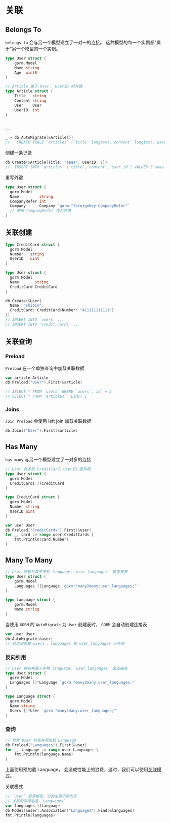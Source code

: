 # 关联
## Belongs To
`belongs to` 会与另一个模型建立了一对一的连接。 这种模型的每一个实例都“属于”另一个模型的一个实例。

```go
type User struct {
	gorm.Model
	Name string
	Age  uint8
}

// Article 属于 User， UserID 时外键 
type Article struct {
	Title   string
	Content string
	User    User
	UserID  int
}


...

_ = db.AutoMigrate(&Article{})
//	 CREATE TABLE `articles` (`title` longtext,`content` longtext,`user_id` bigint unsigned,CONSTRAINT `fk_articles_user` FOREIGN KEY (`user_id`) REFERENCES `users`(`id`))
```

创建一条记录
```go
db.Create(&Article{Title: "aaaa", UserID: 1})
//  INSERT INTO `articles` (`title`,`content`,`user_id`) VALUES ('aaaa','',1)
```

重写外键
```go
type User struct {
  gorm.Model
  Name         string
  CompanyRefer int
  Company      Company `gorm:"foreignKey:CompanyRefer"`
  // 使用 CompanyRefer 作为外键
}
```
## 关联创建


```go
type CreditCard struct {
  gorm.Model
  Number   string
  UserID   uint
}

type User struct {
  gorm.Model
  Name       string
  CreditCard CreditCard
}

db.Create(&User{
  Name: "shibin",
  CreditCard: CreditCard{Number: "411111111111"}
})
// INSERT INTO `users` ...
// INSERT INTO `credit_cards` ...
```
## 关联查询
### Preload
`Preload` 在一个单独查询中加载关联数据
```go
var article Article
db.Preload("User").First(&article)

// SELECT * FROM `users` WHERE `users`.`id` = 5
// SELECT * FROM `articles`  LIMIT 1
```
### Joins
`Join Preload` 会使用 left join 加载关联数据
```go
db.Joins("User").First(&article)
```
## Has Many
`has many` 与另一个模型建立了一对多的连接
```go
// User 有多张 CreditCard，UserID 是外键
type User struct {
  gorm.Model
  CreditCards []CreditCard
}

type CreditCard struct {
  gorm.Model
  Number string
  UserID uint
}
```

```go
var user User
db.Preload("CreditCards").First(&user)
for _, card := range user.CreditCards {
    fmt.Println(card.Number)
}
```
## Many To Many

```go
// User 拥有并属于多种 language，`user_languages` 是连接表
type User struct {
	gorm.Model
	Languages []Language `gorm:"many2many:user_languages;"`
}

type Language struct {
	gorm.Model
	Name string
}
```

当使用 `GORM` 的 `AutoMigrate` 为 `User` 创建表时， `GORM` 会自动创建连接表

```go
var user User
db.AutoMigrate(&user)
// 会自动创建 users 、languages 和 user_languages 三张表
```
### 反向引用
```go
// User 拥有并属于多种 language，`user_languages` 是连接表
type User struct {
  gorm.Model
  Languages []*Language `gorm:"many2many:user_languages;"`
}

type Language struct {
  gorm.Model
  Name string
  Users []*User `gorm:"many2many:user_languages;"`
}
```
### 查询
```go
// 检索 User 列表并预加载 Language
db.Preload("Languages").First(&user)
for _, language := range user.Languages {
    fmt.Println(language.Name)
}
```
上面使用预加载 Language， 会造成性能上的浪费，这时，我们可以使用[关联模式](https://gorm.io/zh_CN/docs/associations.html#%E6%9F%A5%E6%89%BE%E5%85%B3%E8%81%94)。

关联模式
```go
// `user` 是源模型，它的主键不能为空
// 关系的字段名是 `Languages`
var languages []Language
db.Model(&user).Association("Languages").Find(&languages)
fmt.Println(languages)
```